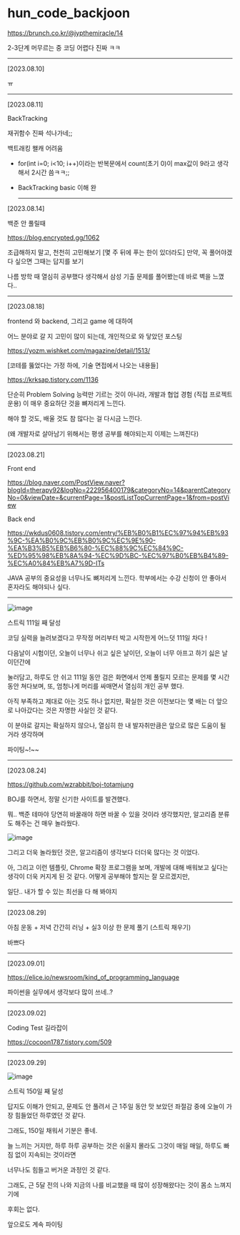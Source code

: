 # hun_code_backjoon


https://brunch.co.kr/@jypthemiracle/14


2-3단계 머무르는 중 
코딩 어렵다 진짜 ㅋㅋ


----

[2023.08.10]

ㅠ

----



[2023.08.11]

BackTracking

재귀함수 진짜 석나가네;;

백트래킹 왤캐 어려움

* for(int i=0; i<10; i++)이라는 반복문에서 count(초기 0)이 max값이 9라고 생각해서 2시간 씀ㅋㅋ;;

* BackTracking basic 이해 완

  ---------------------


[2023.08.14]

백준 안 풀릴때

https://blog.encrypted.gg/1062

조급해하지 말고, 천천히 고민해보기
[몇 주 뒤에 푸는 한이 있더라도]
만약, 꼭 풀어야겠다 싶으면 그때는 답지를 보기

나름 방학 때 열심히 공부했다 생각해서
삼성 기출 문제를 풀어봤는데 바로 벽을 느꼈다..



-------------------------------------



[2023.08.18]

frontend 와 backend, 그리고 game 에 대하여

어느 분야로 갈 지 고민이 많이 되는데, 개인적으로 와 닿았던 포스팅

https://yozm.wishket.com/magazine/detail/1513/


[코테를 뚫었다는 가정 하에, 기술 면접에서 나오는 내용들]


https://krksap.tistory.com/1136

단순히 Problem Solving 능력만 기르는 것이 아니라,
개발과 협업 경험 (직접 프로젝트 운용) 이 매우 중요하단 것을 뼈저리게 느낀다.

해야 할 것도, 배울 것도 참 많다는 걸 다시금 느낀다.

(왜 개발자로 살아남기 위해서는 평생 공부를 해야되는지 이제는 느껴진다)






-------------------------------------------------

[2023.08.21]

Front end

https://blog.naver.com/PostView.naver?blogId=therapy92&logNo=222956400179&categoryNo=14&parentCategoryNo=0&viewDate=&currentPage=1&postListTopCurrentPage=1&from=postView

Back end

https://wkdus0608.tistory.com/entry/%EB%B0%B1%EC%97%94%EB%93%9C-%EA%B0%9C%EB%B0%9C%EC%9E%90-%EA%B3%B5%EB%B6%80-%EC%88%9C%EC%84%9C-%ED%95%98%EB%8A%94-%EC%9D%BC-%EC%97%B0%EB%B4%89-%EC%A0%84%EB%A7%9D-ITs

JAVA 공부의 중요성을 너무나도 뼈저리게 느낀다. 학부에서는 수강 신청이 안 좋아서
혼자라도 해야되나 싶다.


---------

![image](https://github.com/HUN0914/hun_code_backjoon/assets/74861510/438e6ecd-751c-465f-9bfb-102202f95ae9)


스트릭 111일 째 달성

코딩 실력을 늘려보겠다고 무작정 머리부터 박고 시작한게 어느덧 111일 차다 !

다음날이 시험이던, 오늘이 너무나 쉬고 싶은 날이던, 오늘이 너무 아프고 하기 싫은 날이던간에

눌러담고, 하루도 안 쉬고 111일 동안 검은 화면에서 언제 풀릴지 모르는 문제를 몇 시간동안 쳐다보며, 또, 엄청나게 머리를 싸매면서 열심히 개인 공부 했다.

아직 부족하고 제대로 아는 것도 하나 없지만, 확실한 것은 이전보다는 몇 배는 더 앞으로 나아갔다는 것은 자명한 사실인 것 같다.

이 분야로 갈지는 확실하지 않으나, 열심히 한 내 발자취만큼은 앞으로 많은 도움이 될 거라 생각하며 

파이팅~!~~ 





------------------------------

[2023.08.24]

https://github.com/wzrabbit/boj-totamjung

BOJ를 하면서, 정말 신기한 사이트를 발견했다.

뭐.. 백준 테마야 당연히 바꿀래야 하면 바꿀 수 있을 것이라 생각했지만, 알고리즘 분류도 해주는 건 매우 놀라웠다.

![image](https://github.com/HUN0914/hun_code_backjoon/assets/74861510/bd7bc451-8c9d-41c5-b483-77926bf7b77d)

그리고 더욱 놀라웠던 것은, 알고리즘이 생각보다 더더욱 많다는 것 이었다.

아, 그리고 이런 템플릿, Chrome 확장 프로그램을 보며, 개발에 대해 배워보고 싶다는 생각이 더욱 커지게 된 것 같다. 어떻게 공부해야 할지는 잘 모르겠지만,

일단.. 내가 할 수 있는 최선을 다 해 봐야지




----------------------------

[2023.08.29]

아침 운동 + 저녁 간간히 러닝 + 실3 이상 한 문제 풀기 (스트릭 채우기) 

바쁘다

------------------------

[2023.09.01]

https://elice.io/newsroom/kind_of_programming_language

파이썬을 실무에서 생각보다 많이 쓰네..?


-------------------------------

[2023.09.02]

Coding Test 길라잡이

https://cocoon1787.tistory.com/509


-------------------------------

[2023.09.29]

![image](https://github.com/HUN0914/hun_code_backjoon/assets/74861510/301da846-e310-4eb0-be06-bbca99fc1067)

스트릭 150일 째 달성

답지도 이해가 안되고, 문제도 안 풀려서 근 1주일 동안 맛 보았던 좌절감 중에 오늘이 가장 힘들었던 하루였던 것 같다.

그래도, 150일 채워서 기분은 좋네.

늘 느끼는 거지만, 하루 하루 공부하는 것은 쉬울지 몰라도 그것이 매일 매일, 하루도 빠짐 없이 지속되는 것이라면

너무나도 힘들고 버거운 과정인 것 같다. 

그래도, 근 5달 전의 나와 지금의 나를 비교했을 때 많이 성장해왔다는 것이 몸소 느껴지기에

후회는 없다.

앞으로도 계속 파이팅
